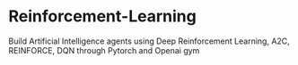 # Reinforcement-Learning
Build Artificial Intelligence agents using Deep Reinforcement Learning, A2C, REINFORCE, DQN through Pytorch and Openai gym
